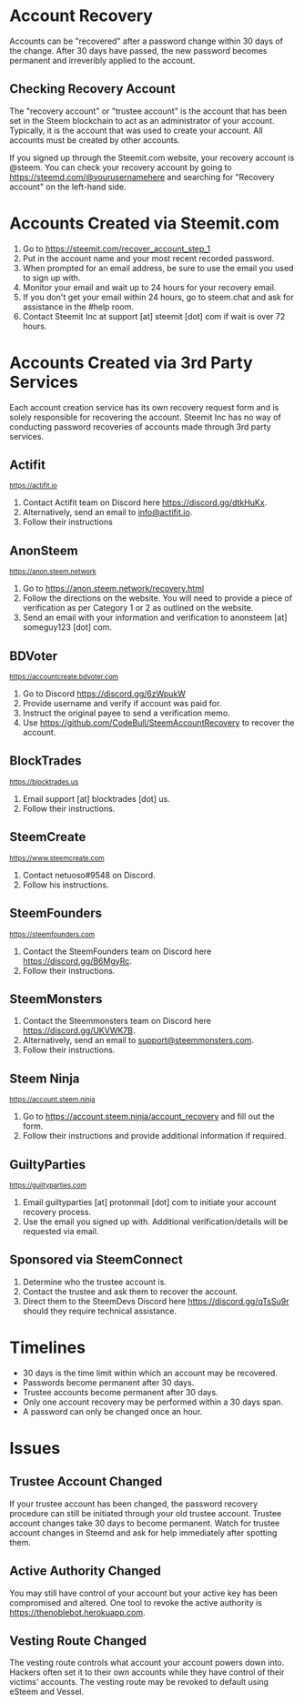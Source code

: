 # Account Recovery

Accounts can be "recovered" after a password change within 30 days of the change. After 30 days have passed, the new password becomes permanent and irreveribly applied to the account.

## Checking Recovery Account

The "recovery account" or "trustee account" is the account that has been set in the Steem blockchain to act as an administrator of your account. Typically, it is the account that was used to create your account. All accounts must be created by other accounts. 

If you signed up through the Steemit.com website, your recovery account is @steem. You can check your recovery account by going to https://steemd.com/@yourusernamehere and searching for "Recovery account" on the left-hand side.

# Accounts Created via Steemit.com

1. Go to https://steemit.com/recover_account_step_1
2. Put in the account name and your most recent recorded password.
3. When prompted for an email address, be sure to use the email you used to sign up with.
4. Monitor your email and wait up to 24 hours for your recovery email.
5. If you don't get your email within 24 hours, go to steem.chat and ask for assistance in the #help room.
6. Contact Steemit Inc at support [at] steemit [dot] com if wait is over 72 hours.

# Accounts Created via 3rd Party Services

Each account creation service has its own recovery request form and is solely responsible for recovering the account. Steemit Inc has no way of conducting password recoveries of accounts made through 3rd party services.

## Actifit
<sup>https://actifit.io</sup>
1. Contact Actifit team on Discord here https://discord.gg/dtkHuKx.
2. Alternatively, send an email to info@actifit.io.
3. Follow their instructions

## AnonSteem
<sup>https://anon.steem.network</sup>
1. Go to https://anon.steem.network/recovery.html
2. Follow the directions on the website. You will need to provide a piece of verification as per Category 1 or 2 as outlined on the website.
3. Send an email with your information and verification to anonsteem [at] someguy123 [dot] com.

## BDVoter
<sup>https://accountcreate.bdvoter.com</sup>
1. Go to Discord https://discord.gg/6zWpukW
2. Provide username and verify if account was paid for.
3. Instruct the original payee to send a verification memo.
4. Use https://github.com/CodeBull/SteemAccountRecovery to recover the account.

## BlockTrades
<sup>https://blocktrades.us</sup>
1. Email support [at] blocktrades [dot] us.
2. Follow their instructions.

## SteemCreate
<sup>https://www.steemcreate.com</sup>
1. Contact netuoso#9548 on Discord.
2. Follow his instructions.

## SteemFounders
<sup>https://steemfounders.com</sup>
1. Contact the SteemFounders team on Discord here https://discord.gg/B6MgyRc. 
2. Follow their instructions.

## SteemMonsters
<sup></sup>
1. Contact the Steemmonsters team on Discord here https://discord.gg/UKVWK7B.
2. Alternatively, send an email to support@steemmonsters.com.
3. Follow their instructions.

## Steem Ninja
<sup>https://account.steem.ninja</sup>
1. Go to https://account.steem.ninja/account_recovery and fill out the form.
2. Follow their instructions and provide additional information if required.

## GuiltyParties
<sup>https://guiltyparties.com</sup>
1. Email guiltyparties [at] protonmail [dot] com to initiate your account recovery process. 
2. Use the email you signed up with. Additional verification/details will be requested via email. 

## Sponsored via SteemConnect

1. Determine who the trustee account is.
2. Contact the trustee and ask them to recover the account.
3. Direct them to the SteemDevs Discord here https://discord.gg/qTsSu9r should they require technical assistance.

# Timelines
- 30 days is the time limit within which an account may be recovered.
- Passwords become permanent after 30 days.
- Trustee accounts become permanent after 30 days.
- Only one account recovery may be performed within a 30 days span.
- A password can only be changed once an hour.

# Issues

## Trustee Account Changed

If your trustee account has been changed, the password recovery procedure can still be initiated through your old trustee account. Trustee account changes take 30 days to become permanent. Watch for trustee account changes in Steemd and ask for help immediately after spotting them.

## Active Authority Changed

You may still have control of your account but your active key has been compromised and altered. One tool to revoke the active authority is https://thenoblebot.herokuapp.com.

## Vesting Route Changed

The vesting route controls what account your account powers down into. Hackers often set it to their own accounts while they have control of their victims' accounts. The vesting route may be revoked to default using eSteem and Vessel.

